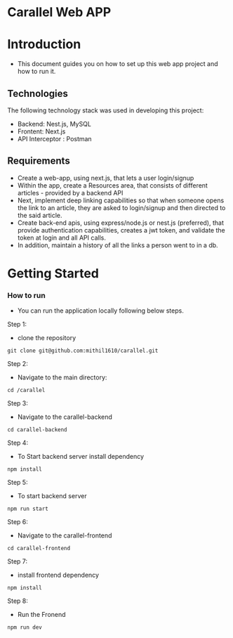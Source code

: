 # Carallel Web APP

# Introduction

- This document guides you on how to set up this web app project and how to run it.

## Technologies

The following technology stack was used in developing this project:

* Backend: Nest.js, MySQL
* Frontent: Next.js
* API Interceptor : Postman

## Requirements

- Create a web-app, using next.js, that lets a user login/signup
- Within the app, create a Resources area, that consists of different articles - provided by a backend API
- Next, implement deep linking capabilities so that when someone opens the link to an article, they are asked to login/signup and then directed to the said article.
- Create back-end apis, using express/node.js or nest.js (preferred), that provide authentication capabilities, creates a jwt token, and validate the token at login and all API calls.
- In addition, maintain a history of all the links a person went to in a db.

# Getting Started

### How to run
- You can run the application locally following below steps.


Step 1:

* clone the repository

```
git clone git@github.com:mithil1610/carallel.git
```

Step 2:

* Navigate to the main directory:
```
cd /carallel
```

Step 3:
* Navigate to the carallel-backend
```
cd carallel-backend
```

Step 4:
* To Start backend server install dependency
```
npm install
```

Step 5:
* To start backend server
```
npm run start
```

Step 6:
* Navigate to the carallel-frontend
```
cd carallel-frontend
```

Step 7:
* install frontend dependency
```
npm install
```

Step 8:
* Run the Fronend
```
npm run dev
```